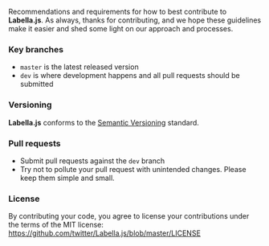 Recommendations and requirements for how to best contribute to **Labella.js**. As always, thanks for contributing, and we hope these guidelines make it easier and shed some light on our approach and processes.

### Key branches
- `master` is the latest released version
- `dev` is where development happens and all pull requests should be submitted

### Versioning

**Labella.js** conforms to the [Semantic Versioning](http://semver.org/) standard.

### Pull requests
- Submit pull requests against the `dev` branch
- Try not to pollute your pull request with unintended changes. Please keep them simple and small.

### License
By contributing your code, you agree to license your contributions under the terms of the MIT license:
https://github.com/twitter/Labella.js/blob/master/LICENSE
